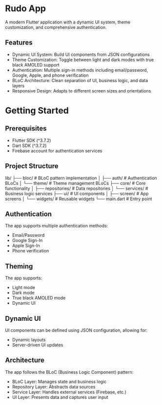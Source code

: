 # Rudo App

A modern Flutter application with a dynamic UI system, theme customization, and comprehensive authentication.

## Features

- Dynamic UI System: Build UI components from JSON configurations
- Theme Customization: Toggle between light and dark modes with true black AMOLED support
- Authentication: Multiple sign-in methods including email/password, Google, Apple, and phone verification
- BLoC Architecture: Clean separation of UI, business logic, and data layers
- Responsive Design: Adapts to different screen sizes and orientations

# Getting Started

## Prerequisites

- Flutter SDK (^3.7.2)
- Dart SDK (^3.7.2)
- Firebase account for authentication services


## Project Structure

lib/
├── bloc/           # BLoC pattern implementation
│   ├── auth/       # Authentication BLoCs
│   └── theme/      # Theme management BLoCs
├── core/           # Core functionality
│   ├── repositories/ # Data repositories
│   └── services/   # Business logic services
├── ui/             # UI components
│   ├── screen/     # App screens
│   └── widgets/    # Reusable widgets
└── main.dart       # Entry point


## Authentication

The app supports multiple authentication methods:
- Email/Password
- Google Sign-In
- Apple Sign-In
- Phone verification

## Theming

The app supports:
- Light mode
- Dark mode
- True black AMOLED mode
- Dynamic UI


## Dynamic UI

UI components can be defined using JSON configuration, allowing for:
- Dynamic layouts
- Server-driven UI updates

## Architecture

The app follows the BLoC (Business Logic Component) pattern:
- BLoC Layer: Manages state and business logic
- Repository Layer: Abstracts data sources
- Service Layer: Handles external services (Firebase, etc.)
- UI Layer: Presents data and captures user input

